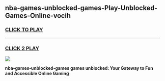 
## nba-games-unblocked-games-Play-Unblocked-Games-Online-vocih
<h3>
<a href="https://premium76.site?title=nba-games-unblocked-games&ref=25A">CLICK TO PLAY</a></h3>
<hr>

<h3>
<a href="https://premium76.site?title=nba-games-unblocked-games&ref=25A">CLICK 2 PLAY</a>
  
</h3>

<a href="https://premium76.site?title=nba-games-unblocked-games&ref=25A"><img src="https://clearcache.store/games.png"></a>


**nba-games-unblocked-games games unblocked: Your Gateway to Fun and Accessible Online Gaming**
